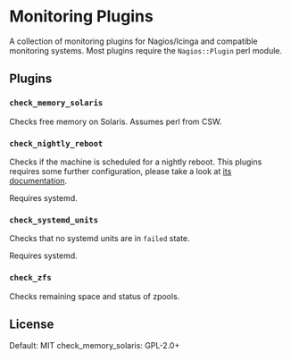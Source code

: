 # Monitoring Plugins

A collection of monitoring plugins for Nagios/Icinga and compatible monitoring
systems.
Most plugins require the `Nagios::Plugin` perl module.

## Plugins

### `check_memory_solaris`

Checks free memory on Solaris. Assumes perl from CSW.

### `check_nightly_reboot`

Checks if the machine is scheduled for a nightly reboot.
This plugins requires some further configuration, please take a look at
[its documentation](check_nightly_reboot/README.md).

Requires systemd.

### `check_systemd_units`

Checks that no systemd units are in `failed` state.

Requires systemd.

### `check_zfs`

Checks remaining space and status of zpools.

## License

Default: MIT
check_memory_solaris: GPL-2.0+

